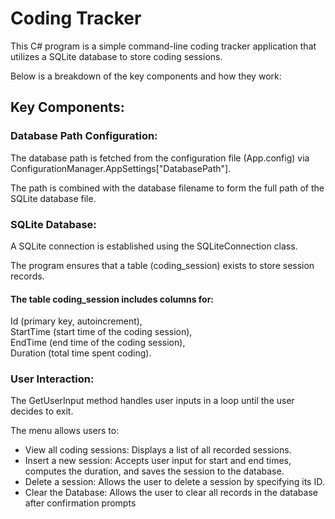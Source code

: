 <h1>Coding Tracker</h1>

  <p>This C# program is a simple command-line coding tracker application that utilizes a SQLite database to store coding sessions.<br></p>

  <p>Below is a breakdown of the key components and how they work:</p>

<h2>Key Components:</h2>

<h3>Database Path Configuration:</h3>

<p>The database path is fetched from the configuration file (App.config) via ConfigurationManager.AppSettings["DatabasePath"].<br></p>

<p>The path is combined with the database filename to form the full path of the SQLite database file.<br></p>
<h3>SQLite Database:</h3>

<div>A SQLite connection is established using the SQLiteConnection class.<br></div>
<p>The program ensures that a table (coding_session) exists to store session records.</p>
<h4>The table coding_session includes columns for:</h4>

<div>Id (primary key, autoincrement),<br>
StartTime (start time of the coding session),<br>
EndTime (end time of the coding session),<br>
Duration (total time spent coding).<br></div>

<h3>User Interaction:</h3>

<p>The GetUserInput method handles user inputs in a loop until the user decides to exit.</p>
<div>The menu allows users to:
  <ul>
    <li>View all coding sessions: Displays a list of all recorded sessions.</li>
    <li>Insert a new session: Accepts user input for start and end times, computes the duration, and saves the session to the database.</li>
    <li>Delete a session: Allows the user to delete a session by specifying its ID.</li>
    <li>Clear the Database: Allows the user to clear all records in the database after confirmation prompts</li>

  </ul>
</div>
